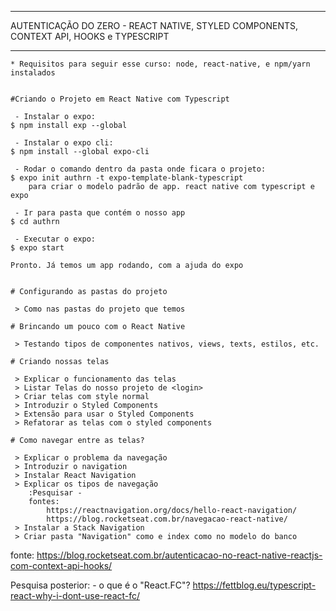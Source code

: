 ***************************************************************************************
AUTENTICAÇÃO DO ZERO - REACT NATIVE, STYLED COMPONENTS, CONTEXT API, HOOKS e TYPESCRIPT
***************************************************************************************
	
	* Requisitos para seguir esse curso: node, react-native, e npm/yarn instalados


	#Criando o Projeto em React Native com Typescript
	
	 - Instalar o expo:
	$ npm install exp --global
	
	 - Instalar o expo cli:
	$ npm install --global expo-cli 
	 
	 - Rodar o comando dentro da pasta onde ficara o projeto:
	$ expo init authrn -t expo-template-blank-typescript
		para criar o modelo padrão de app. react native com typescript e expo
	
	 - Ir para pasta que contém o nosso app
	$ cd authrn
	
	 - Executar o expo:
	$ expo start
	
	Pronto. Já temos um app rodando, com a ajuda do expo
	
	
	# Configurando as pastas do projeto
	
	 > Como nas pastas do projeto que temos
	 
	# Brincando um pouco com o React Native
	
	 > Testando tipos de componentes nativos, views, texts, estilos, etc.
	 
	# Criando nossas telas
	
	 > Explicar o funcionamento das telas
	 > Listar Telas do nosso projeto de <login>
	 > Criar telas com style normal
	 > Introduzir o Styled Components
	 > Extensão para usar o Styled Components 
	 > Refatorar as telas com o styled components
	 
	# Como navegar entre as telas?
	
	 > Explicar o problema da navegação
	 > Introduzir o navigation
	 > Instalar React Navigation
	 > Explicar os tipos de navegação
	 	:Pesquisar - 
	 	fontes:
	 		https://reactnavigation.org/docs/hello-react-navigation/
	 		https://blog.rocketseat.com.br/navegacao-react-native/
	 > Instalar a Stack Navigation
	 > Criar pasta "Navigation" como e index como no modelo do banco
	
	


fonte: https://blog.rocketseat.com.br/autenticacao-no-react-native-reactjs-com-context-api-hooks/

Pesquisa posterior:
	- o que é o "React.FC"?
		https://fettblog.eu/typescript-react-why-i-dont-use-react-fc/